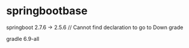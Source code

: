 # springbootbase

springboot 2.7.6 -> 2.5.6 // Cannot find declaration to go to  Down grade

gradle 6.9-all
